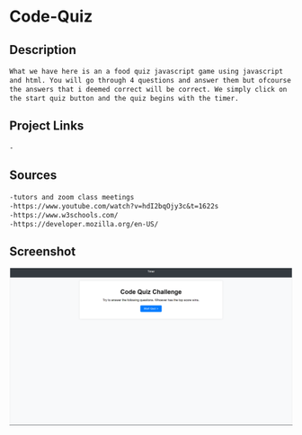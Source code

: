 # Code-Quiz

## Description
    What we have here is an a food quiz javascript game using javascript and html. You will go through 4 questions and answer them but ofcourse the answers that i deemed correct will be correct. We simply click on the start quiz button and the quiz begins with the timer.




## Project Links
    - 

## Sources
    -tutors and zoom class meetings
    -https://www.youtube.com/watch?v=hdI2bqOjy3c&t=1622s
    -https://www.w3schools.com/
    -https://developer.mozilla.org/en-US/


## Screenshot

![food quiz screebshot](./images/foodquizstart.png)